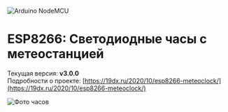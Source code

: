 ![Arduino NodeMCU](https://img.shields.io/badge/Arduino-NodeMCU-blue)

# ESP8266: Светодиодные часы с метеостанцией
Текущая версия: **v3.0.0**    
Подробности о проекте: [https://19dx.ru/2020/10/esp8266-meteoclock/](https://19dx.ru/2020/10/esp8266-meteoclock/)

![Фото часов](https://19dx.ru/wp-content/uploads/2020/10/2020-10-04-12.45.42.jpg)